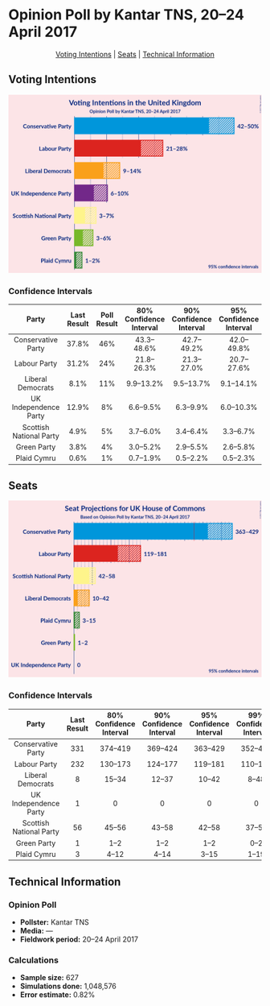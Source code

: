 # Opinion Poll by Kantar TNS, 20–24 April 2017

<p align="center"><a href="#voting-intentions">Voting Intentions</a> | <a href="#seats">Seats</a> | <a href="#technical-information">Technical Information</a></p>

## Voting Intentions

![Graph with voting intentions not yet produced](2017-04-24-Kantar-TNS.png "Voting Intentions")

### Confidence Intervals

| Party | Last Result | Poll Result | 80% Confidence Interval | 90% Confidence Interval | 95% Confidence Interval | 99% Confidence Interval |
|:-----:|:-----------:|:-----------:|:-----------------------:|:-----------------------:|:-----------------------:|:-----------------------:|
| Conservative Party | 37.8% | 46% | 43.3–48.6% |42.7–49.2% |42.0–49.8% |40.7–51.0% |
| Labour Party | 31.2% | 24% | 21.8–26.3% |21.3–27.0% |20.7–27.6% |19.8–28.7% |
| Liberal Democrats | 8.1% | 11% | 9.9–13.2% |9.5–13.7% |9.1–14.1% |8.4–15.0% |
| UK Independence Party | 12.9% | 8% | 6.6–9.5% |6.3–9.9% |6.0–10.3% |5.5–11.1% |
| Scottish National Party | 4.9% | 5% | 3.7–6.0% |3.4–6.4% |3.3–6.7% |2.9–7.4% |
| Green Party | 3.8% | 4% | 3.0–5.2% |2.9–5.5% |2.6–5.8% |2.3–6.4% |
| Plaid Cymru | 0.6% | 1% | 0.7–1.9% |0.5–2.2% |0.5–2.3% |0.4–2.7% |

## Seats

![Graph with seats not yet produced](2017-04-24-Kantar-TNS-seats.png "Seats")

### Confidence Intervals

| Party | Last Result | 80% Confidence Interval | 90% Confidence Interval | 95% Confidence Interval | 99% Confidence Interval |
|:-----:|:-----------:|:-----------------------:|:-----------------------:|:-----------------------:|:-----------------------:|
| Conservative Party | 331 | 374–419 |369–424 |363–429 |352–439 |
| Labour Party | 232 | 130–173 |124–177 |119–181 |110–193 |
| Liberal Democrats | 8 | 15–34 |12–37 |10–42 |8–48 |
| UK Independence Party | 1 | 0 |0 |0 |0 |
| Scottish National Party | 56 | 45–56 |43–58 |42–58 |37–59 |
| Green Party | 1 | 1–2 |1–2 |1–2 |0–2 |
| Plaid Cymru | 3 | 4–12 |4–14 |3–15 |1–19 |

## Technical Information

### Opinion Poll

+ **Pollster:** Kantar TNS
+ **Media:** —
+ **Fieldwork period:** 20–24 April 2017

### Calculations

+ **Sample size:** 627
+ **Simulations done:** 1,048,576
+ **Error estimate:** 0.82%

